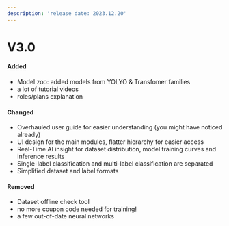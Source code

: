 ```yaml
---
description: 'release date: 2023.12.20'
---
```


# V3.0

#### Added

* Model zoo: added models from YOLYO & Transfomer families
* a lot of tutorial videos
* roles/plans explanation

#### Changed

* Overhauled user guide for easier understanding (you might have noticed already)
* UI design for the main modules, flatter hierarchy for easier access
* Real-Time AI insight for dataset distribution, model training curves and inference results
* Single-label classification and multi-label classification are separated
* Simplified dataset and label formats

#### Removed

* Dataset offline check tool
* no more coupon code needed for training!
* a few out-of-date neural networks
